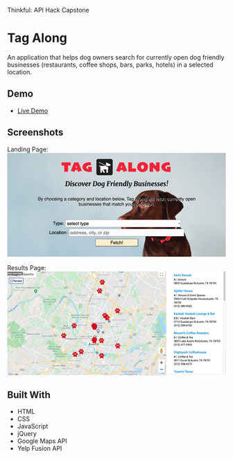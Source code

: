 Thinkful: API Hack Capstone

# Tag Along

An application that helps dog owners search for currently open dog friendly businesses (restaurants, coffee shops, bars, parks, hotels) in a selected location.

## Demo
* [Live Demo](https://mpoosang.github.io/tag-along/)

## Screenshots

Landing Page:
![Landing page screenshot](https://github.com/mpoosang/tag-along/blob/main/photos/tag-along-landing-page.png?raw=true)

Results Page:
![Results page screenshot](https://github.com/mpoosang/tag-along/blob/main/photos/tag-along-results-page.png?raw=true)

## Built With
* HTML
* CSS
* JavaScript
* jQuery
* Google Maps API
* Yelp Fusion API
